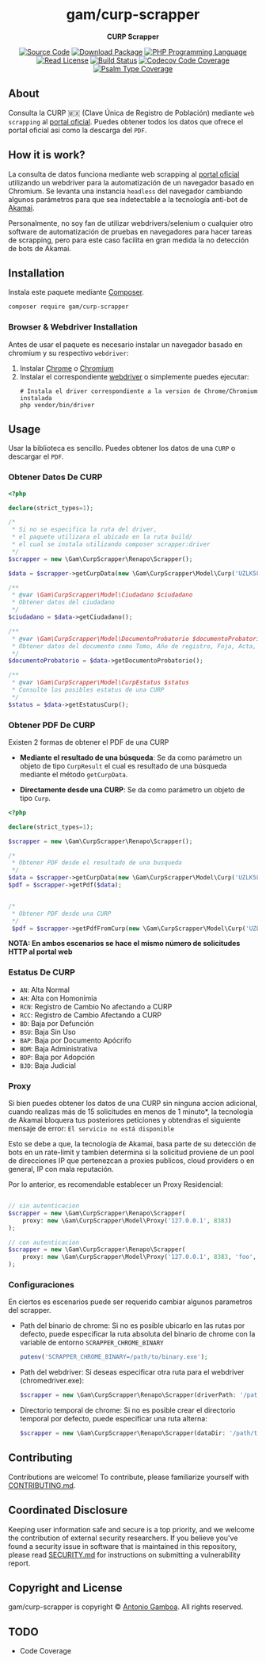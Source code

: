 <h1 style="text-align: center">gam/curp-scrapper</h1>

<p style="text-align: center">
    <strong>CURP Scrapper</strong>
</p>


<p style="text-align: center">
    <a href="https://github.com/Gam04/curp-scrapper"><img src="https://img.shields.io/badge/source-gam/curp--scrapper-blue.svg?style=flat-square" alt="Source Code"></a>
    <a href="https://packagist.org/packages/gam/curp-scrapper"><img src="https://img.shields.io/packagist/v/gam/curp-scrapper.svg?style=flat-square&label=release" alt="Download Package"></a>
    <a href="https://php.net"><img src="https://img.shields.io/packagist/php-v/gam/curp-scrapper.svg?style=flat-square&colorB=%238892BF" alt="PHP Programming Language"></a>
    <a href="https://github.com/Gam04/curp-scrapper/blob/main/LICENSE"><img src="https://img.shields.io/packagist/l/gam/curp-scrapper.svg?style=flat-square&colorB=darkcyan" alt="Read License"></a>
    <a href="https://github.com/Gam04/curp-scrapper/actions/workflows/continuous-integration.yml"><img src="https://img.shields.io/github/actions/workflow/status/Gam04/curp-scrapper/continuous-integration.yml?branch=main&style=flat-square&logo=github" alt="Build Status"></a>
    <a href="https://codecov.io/gh/Gam04/curp-scrapper"><img src="https://img.shields.io/codecov/c/gh/Gam04/curp-scrapper?label=codecov&logo=codecov&style=flat-square" alt="Codecov Code Coverage"></a>
    <a href="https://shepherd.dev/github/Gam04/curp-scrapper"><img src="https://img.shields.io/endpoint?style=flat-square&url=https%3A%2F%2Fshepherd.dev%2Fgithub%2FGam04%2Fcurp-scrapper%2Fcoverage" alt="Psalm Type Coverage"></a>
</p>


## About

Consulta la CURP 🇲🇽 (Clave Única de Registro de Población) mediante `web scrapping`
al [portal oficial](https://www.gob.mx/curp/). Puedes obtener todos los datos que
ofrece el portal oficial asi como la descarga del `PDF`.

## How it is work?

La consulta de datos funciona mediante web scrapping al
[portal oficial](https://www.gob.mx/curp/) utilizando un webdriver para
la automatización de un navegador basado en Chromium. Se levanta una
instancia `headless` del navegador cambiando algunos parámetros para
que sea indetectable a la  tecnología anti-bot de
[Akamai](https://www.akamai.com/es/products/bot-manager).

Personalmente, no soy fan de utilizar webdrivers/selenium o cualquier otro
software de automatización de pruebas en navegadores para hacer tareas de
scrapping, pero para este caso facilita en gran medida la no detección de
bots de Akamai.

## Installation

Instala este paquete mediante [Composer](https://getcomposer.org).

``` bash
composer require gam/curp-scrapper
```

### Browser & Webdriver Installation

Antes de usar el paquete es necesario instalar un navegador basado en chromium y su
respectivo `webdriver`:

1. Instalar [Chrome](https://www.google.com/chrome/) o [Chromium](https://www.chromium.org/getting-involved/download-chromium/)
2. Instalar el correspondiente [webdriver](https://chromedriver.com/) o simplemente puedes ejecutar:
   ```shell
   # Instala el driver correspondiente a la version de Chrome/Chromium instalada
   php vendor/bin/driver
   ```

## Usage

Usar la biblioteca es sencillo. Puedes obtener los datos de una `CURP` o descargar el `PDF`.

### Obtener Datos De CURP

```php
<?php

declare(strict_types=1);

/*
 * Si no se especifica la ruta del driver,
 * el paquete utilizara el ubicado en la ruta build/
 * el cual se instala utilizando composer scrapper:driver
 */
$scrapper = new \Gam\CurpScrapper\Renapo\Scrapper();

$data = $scrapper->getCurpData(new \Gam\CurpScrapper\Model\Curp('UZLK580803MVZGIB96'));

/**
 * @var \Gam\CurpScrapper\Model\Ciudadano $ciudadano
 * Obtener datos del ciudadano
 */
$ciudadano = $data->getCiudadano();

/**
 * @var \Gam\CurpScrapper\Model\DocumentoProbatorio $documentoProbatorio
 * Obtener datos del documento como Tomo, Año de registro, Foja, Acta, Libro
 */
$documentoProbatorio = $data->getDocumentoProbatorio();

/**
 * @var \Gam\CurpScrapper\Model\CurpEstatus $status
 * Consulte los posibles estatus de una CURP
 */
$status = $data->getEstatusCurp();

```

### Obtener PDF De CURP

Existen 2 formas de obtener el PDF de una CURP

- **Mediante el resultado de una búsqueda**: Se da como parámetro un objeto
  de tipo `CurpResult` el cual es resultado de una búsqueda mediante el método
  `getCurpData`.

- **Directamente desde una CURP**: Se da como parámetro un objeto de tipo `Curp`.

```php
<?php

declare(strict_types=1);

$scrapper = new \Gam\CurpScrapper\Renapo\Scrapper();

/*
 * Obtener PDF desde el resultado de una busqueda
 */
$data = $scrapper->getCurpData(new \Gam\CurpScrapper\Model\Curp('UZLK580803MVZGIB96'));
$pdf = $scrapper->getPdf($data);


/*
 * Obtener PDF desde una CURP
 */
 $pdf = $scrapper->getPdfFromCurp(new \Gam\CurpScrapper\Model\Curp('UZLK580803MVZGIB96'));

```

**NOTA: En ambos escenarios se hace el mismo número de solicitudes HTTP al portal web**

### Estatus De CURP

- `AN`: Alta Normal
- `AH`: Alta con Homonimia
- `RCN`: Registro de Cambio No afectando a CURP
- `RCC`: Registro de Cambio Afectando a CURP
- `BD`: Baja por Defunción
- `BSU`: Baja Sin Uso
- `BAP`: Baja por Documento Apócrifo
- `BDM`: Baja Administrativa
- `BDP`: Baja por Adopción
- `BJD`: Baja Judicial

### Proxy

Si bien puedes obtener los datos de una CURP sin ninguna accion adicional,
cuando realizas más de 15 solicitudes en menos de 1 minuto*, la tecnología
de Akamai bloquera tus posteriores peticiones y obtendras el siguiente
mensaje de error: `El servicio no está disponible`

Esto se debe a que, la tecnología de Akamai, basa parte de su detección de bots
en un rate-limit y tambien determina si la solicitud proviene de un pool de
direcciones IP que pertenezcan a proxies publicos, cloud providers o en general,
IP con mala reputación.

Por lo anterior, es recomendable establecer un Proxy Residencial:

```php

// sin autenticacion
$scrapper = new \Gam\CurpScrapper\Renapo\Scrapper(
    proxy: new \Gam\CurpScrapper\Model\Proxy('127.0.0.1', 8383)
);

// con autenticacion
$scrapper = new \Gam\CurpScrapper\Renapo\Scrapper(
    proxy: new \Gam\CurpScrapper\Model\Proxy('127.0.0.1', 8383, 'foo', 'bar')
);
```
<!--
**Nota: Al parecer en Chromium no es posible especificar Proxy (`--proxy-server`)
con autenticación. Puedes consultar el siguiente
[enlace](https://issues.chromium.org/issues/40471183) para más información**

Una solución para este escenario es encadenar proxies (`upstream proxy - chain proxies`)
es decir, establecer un proxy local sin autenticación _encima_ del proxy objetivo.
Puedes utilizar [mitmproxy](https://docs.mitmproxy.org/stable/concepts-modes/#upstream-proxy)
para este proposito.
-->

### Configuraciones

En ciertos es escenarios puede ser requerido cambiar algunos parametros del scrapper.

- Path del binario de chrome: Si no es posible ubicarlo en las rutas por defecto, puede
  especificar la ruta absoluta del binario de chrome con la variable de entorno `SCRAPPER_CHROME_BINARY`
  ```php
  putenv('SCRAPPER_CHROME_BINARY=/path/to/binary.exe');
  ```
- Path del webdriver: Si deseas especificar otra ruta para el webdriver (chromedriver.exe):
  ```php
  $scrapper = new \Gam\CurpScrapper\Renapo\Scrapper(driverPath: '/path/to/driver.exe')
  ```
- Directorio temporal de chrome: Si no es posible crear el directorio temporal por defecto,
  puede especificar una ruta alterna:
  ```php
  $scrapper = new \Gam\CurpScrapper\Renapo\Scrapper(dataDir: '/path/to/temp-dir');
  ```

## Contributing

Contributions are welcome! To contribute, please familiarize yourself with
[CONTRIBUTING.md](CONTRIBUTING.md).

## Coordinated Disclosure

Keeping user information safe and secure is a top priority, and we welcome the
contribution of external security researchers. If you believe you've found a
security issue in software that is maintained in this repository, please read
[SECURITY.md](SECURITY.md) for instructions on submitting a vulnerability report.


## Copyright and License

gam/curp-scrapper is copyright © [Antonio Gamboa](https://somegamboapage.com).
All rights reserved.

## TODO

- Code Coverage
